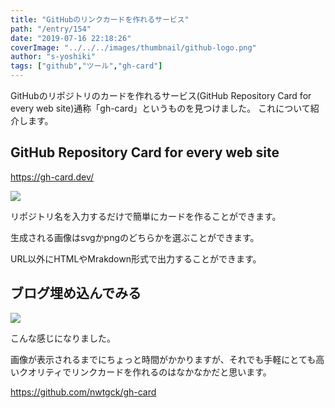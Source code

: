 ```yaml
---
title: "GitHubのリンクカードを作れるサービス"
path: "/entry/154"
date: "2019-07-16 22:18:26"
coverImage: "../../../images/thumbnail/github-logo.png"
author: "s-yoshiki"
tags: ["github","ツール","gh-card"]
---
```


GitHubのリポジトリのカードを作れるサービス(GitHub Repository Card for every web site)通称「gh-card」というものを見つけました。
これについて紹介します。

## GitHub Repository Card for every web site

<a href="https://gh-card.dev/">https://gh-card.dev/</a>

<img src="https://github.com/nwtgck/gh-card/raw/develop/doc_assets/gh-card.gif">

リポジトリ名を入力するだけで簡単にカードを作ることができます。

生成される画像はsvgかpngのどちらかを選ぶことができます。

URL以外にHTMLやMrakdown形式で出力することができます。

## ブログ埋め込んでみる

<a href="https://github.com/s-yoshiki/Gasyori100knockJS"><img src="https://gh-card.dev/repos/s-yoshiki/Gasyori100knockJS.svg"></a>

こんな感じになりました。

画像が表示されるまでにちょっと時間がかかりますが、それでも手軽にとても高いクオリティでリンクカードを作れるのはなかなかだと思います。

<a href="https://github.com/nwtgck/gh-card">https://github.com/nwtgck/gh-card</a>
